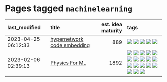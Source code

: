 # Pages tagged `machinelearning`

|last_modified|title|est. idea maturity|tags
|:---|:---|---:|:---|
|2023-04-25 06:12:33|[hypernetwork code embedding](../hypernetwork_embedding_for_code.md)|889|[![](https://img.shields.io/badge/tag-LLM-3f9741)](../tags/LLM.md) [![](https://img.shields.io/badge/tag-embeddings-c6963e)](../tags/embeddings.md) [![](https://img.shields.io/badge/tag-machinelearning-6013c8)](../tags/machinelearning.md) [![](https://img.shields.io/badge/tag-models-e3be61)](../tags/models.md) [![](https://img.shields.io/badge/tag-nlp-e9b626)](../tags/nlp.md)|
|2023-02-06 02:39:13|[Physics For ML](../physics_for_ml.md)|1892|[![](https://img.shields.io/badge/tag-brownianmotion-e168be)](../tags/brownianmotion.md) [![](https://img.shields.io/badge/tag-curriculum-96f12e)](../tags/curriculum.md) [![](https://img.shields.io/badge/tag-curvature-5e378d)](../tags/curvature.md) [![](https://img.shields.io/badge/tag-education-394ee4)](../tags/education.md) [![](https://img.shields.io/badge/tag-eigenvectors-cc5ed7)](../tags/eigenvectors.md) [![](https://img.shields.io/badge/tag-gaugetheory-dd597e)](../tags/gaugetheory.md) [![](https://img.shields.io/badge/tag-grouptheory-e8ae48)](../tags/grouptheory.md) [![](https://img.shields.io/badge/tag-machinelearning-6013c8)](../tags/machinelearning.md) [![](https://img.shields.io/badge/tag-manifolds-b5ec2c)](../tags/manifolds.md) [![](https://img.shields.io/badge/tag-ode-f76896)](../tags/ode.md) [![](https://img.shields.io/badge/tag-optimization-92ab1c)](../tags/optimization.md) [![](https://img.shields.io/badge/tag-pde-0e5ec)](../tags/pde.md) [![](https://img.shields.io/badge/tag-physics-36f98)](../tags/physics.md) [![](https://img.shields.io/badge/tag-probabilityfields-3a9a4f)](../tags/probabilityfields.md) [![](https://img.shields.io/badge/tag-quantummechanics-d9f12f)](../tags/quantummechanics.md) [![](https://img.shields.io/badge/tag-relativity-fe76cf)](../tags/relativity.md) [![](https://img.shields.io/badge/tag-tensorcalculus-8fb3d)](../tags/tensorcalculus.md) [![](https://img.shields.io/badge/tag-textbook-8a140)](../tags/textbook.md)|